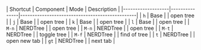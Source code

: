 


| Shortcut          | Component     | Mode      | Description                        |
|-------------------|---------------|------------------------------------------------|
| `h`               | Base          |           | open tree                          |
| `j`               | Base          |           | open tree                          | 
| `k`               | Base          |           | open tree                          |
| `l`               | Base          |           | open tree                          |
| `M-n`             | NERDTree      |           | open tree                          |
| `M-n`             | NERDTree      |           | open tree                          |
| `M-t`             | NERDTree      |           | toggle tree                        |
| `M-f`             | NERDTree      |           | find of tree                       |
| `t`               | NERDTree      |           | open new tab                       |
| `gt`              | NERDTree      |           | next tab                           |
